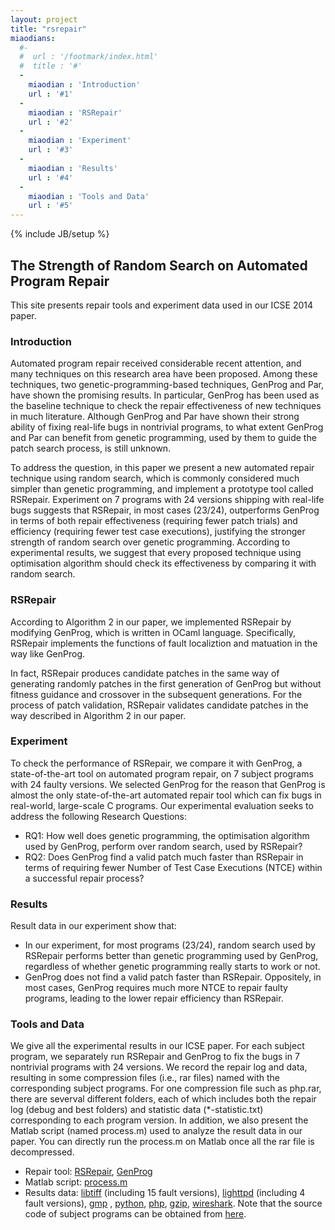 ```yaml
---
layout: project
title: "rsrepair"
miaodians:
  #- 
  #  url : '/footmark/index.html'
  #  title : '#'
  - 
    miaodian : 'Introduction'
    url : '#1'
  -
    miaodian : 'RSRepair'
    url : '#2'
  -
    miaodian : 'Experiment'
    url : '#3'
  -
    miaodian : 'Results'
    url : '#4'
  -
    miaodian : 'Tools and Data'
    url : '#5'
---
```

{% include JB/setup %}

<h2>The Strength of Random Search on Automated Program Repair</h2>
  This site presents repair tools and experiment data used in our ICSE 2014 paper.

<h3><a  name="1"> Introduction </a></h3>
   Automated program repair received considerable recent attention, and many techniques on this research area have been proposed. Among these techniques, two genetic-programming-based techniques, GenProg and Par, have shown the promising results. In particular, GenProg has been used as the baseline technique to check the repair effectiveness of new techniques in much literature. Although GenProg and Par have shown their strong ability of fixing real-life bugs in nontrivial programs, to what extent GenProg and Par can benefit from genetic programming, used by them to guide the patch search process, is still unknown.

   To address the question, in this paper we present a new automated repair technique using random search, which is commonly considered much simpler than genetic programming, and implement a prototype tool called RSRepair. Experiment on 7 programs with 24 versions shipping with real-life bugs suggests that RSRepair, in most cases (23/24), outperforms GenProg in terms of both repair effectiveness (requiring fewer patch trials) and efficiency (requiring fewer test case executions), justifying the stronger strength of random search over genetic programming. According to experimental results, we suggest that every proposed technique using optimisation algorithm should check its effectiveness by comparing it with random search.

<h3><a  name="2">  RSRepair </a></h3>
   According to Algorithm 2 in our paper, we implemented RSRepair by modifying GenProg, which is written in OCaml language. Specifically, RSRepair implements the functions of fault localiztion and matuation in the way like GenProg.

   In fact, RSRepair produces candidate patches in the same way of generating randomly patches in the first generation of GenProg but without fitness guidance and crossover in the subsequent generations.  For the process of patch validation, RSRepair validates candidate patches in the way described in Algorithm 2 in our paper.

<h3><a name="3">Experiment</a></h3>
   To check the performance of RSRepair, we compare it with GenProg, a state-of-the-art tool on automated program repair, on 7 subject programs with 24 faulty versions. We selected GenProg for the reason that GenProg is almost the only state-of-the-art automated repair tool which can fix bugs in real-world, large-scale C programs. Our experimental evaluation seeks to address the following Research Questions:


  + RQ1: How well does genetic programming, the optimisation algorithm used by GenProg, perform over random search, used by RSRepair?
  + RQ2: Does GenProg find a valid patch much faster than RSRepair in terms of requiring fewer Number of Test Case Executions (NTCE) within a successful repair process?

<h3><a name="4">Results</a></h3>
   Result data in our experiment show that:

  + In our experiment, for most programs (23/24), random search used by RSRepair performs better than genetic programming used by GenProg, regardless of whether genetic programming really starts to work or not.
  + GenProg does not find a valid patch faster than RSRepair. Oppositely, in most cases, GenProg requires much more NTCE to repair faulty programs, leading to the lower repair efficiency than RSRepair.

<h3><a name="5">Tools and Data</a></h3>
   We give all the experimental results in our ICSE paper. For each subject program, we separately run RSRepair and GenProg to fix the bugs in 7 nontrivial programs with 24 versions. We record the repair log and data, resulting in some compression files (i.e., rar files) named with the corresponding subject programs. For one compression file such as php.rar, there are severval different folders, each of which includes both the repair log (debug and best folders) and statistic data (*-statistic.txt) corresponding to each program version. In addition, we also present the Matlab script (named process.m) used to analyze the result data in our paper. You can directly run the process.m on Matlab once all the rar file is decompressed. 

  + Repair tool: [RSRepair](http://sourceforge.net/projects/rsrepair/files/RSRepair.tar.bz2), [GenProg](http://dijkstra.cs.virginia.edu/genprog/)
  + Matlab script: [process.m](http://sourceforge.net/projects/rsrepair/files/process.m)
  + Results data: [libtiff](http://sourceforge.net/projects/rsrepair/files/libtiff.tar.bz2) (including 15 fault versions), [lighttpd](http://sourceforge.net/projects/rsrepair/files/lighttpd.tar.bz2) (including 4 fault versions), [gmp](http://sourceforge.net/projects/rsrepair/files/gmp.tar.bz2) , [python](http://sourceforge.net/projects/rsrepair/files/python.tar.bz2), [php](http://sourceforge.net/projects/rsrepair/files/php.tar.bz2), [gzip](http://sourceforge.net/projects/rsrepair/files/gzip.tar.bz2), [wireshark](http://sourceforge.net/projects/rsrepair/files/wireshark.tar.bz2). Note that the source code of subject programs can be obtained from [here](https://church.cs.virginia.edu/genprog/archive/genprog-105-bugs-tarballs/).
